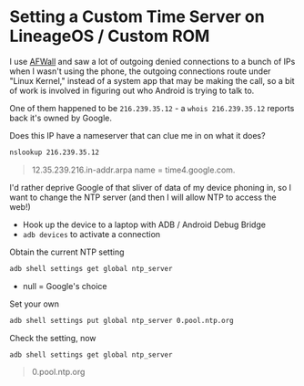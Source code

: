 # Setting a Custom Time Server on LineageOS / Custom ROM

I use [AFWall](https://f-droid.org/en/packages/dev.ukanth.ufirewall/) and saw a lot of outgoing denied connections to a bunch of IPs when I wasn't using the phone, the outgoing connections route under "Linux Kernel," instead of a system app that may be making the call, so a bit of work is involved in figuring out who Android is trying to talk to.

One of them happened to be `216.239.35.12` - a `whois 216.239.35.12` reports back it's owned by Google.

Does this IP have a nameserver that can clue me in on what it does?
```bash
nslookup 216.239.35.12
```
> 12.35.239.216.in-addr.arpa	name = time4.google.com.

I'd rather deprive Google of that sliver of data of my device phoning in, so I want to change the NTP server (and then I will allow NTP to access the web!)
- Hook up the device to a laptop with ADB / Android Debug Bridge
- `adb devices` to activate a connection

Obtain the current NTP setting
```bash
adb shell settings get global ntp_server
```
- null = Google's choice

Set your own
```bash
adb shell settings put global ntp_server 0.pool.ntp.org
```

Check the setting, now
```bash
adb shell settings get global ntp_server
```
> 0.pool.ntp.org
